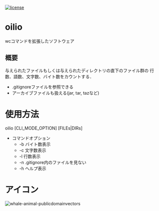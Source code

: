 [![license](http://img.shields.io/badge/license-CC0-green.svg)](https://github.com/enoguch/oilio/blob/main/LICENSE)


# oilio
wcコマンドを拡張したソフトウェア

## 概要
与えられたファイルもしくは与えられたディレクトリの直下のファイル群の
行数、語数、文字数、バイト数をカウントする．
* .gitignoreファイルを参照できる
* アーカイブファイルも扱える(jar, tar, tazなど)

# 使用方法
oilio [CLI_MODE_OPTION] [FILEs|DIRs]
* コマンドオプション
  * -b    バイト数表示
  * -c    文字数表示
  * -l    行数表示
  * -n    .gitignore内のファイルを見ない
  * -h    ヘルプ表示

# アイコン
![whale-animal-publicdomainvectors](https://user-images.githubusercontent.com/84704334/119367448-ed089b00-bcec-11eb-850e-21628810b8d8.png)


